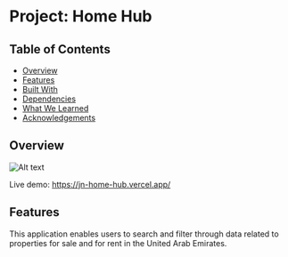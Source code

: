 # Project: Home Hub
## Table of Contents
- [Overview](#overview)
- [Features](#features)
- [Built With](#built-with)
- [Dependencies](#dependencies)
- [What We Learned](#what-we-learned)
- [Acknowledgements](#acknowledgements)

## Overview
![Alt text](/src/assets/screenshot.png?raw=true "Home Hub Screenshot")

 Live demo: https://jn-home-hub.vercel.app/   

## Features
This application enables users to search and filter through data related to properties for sale and for rent in the United Arab Emirates. 
